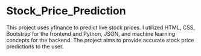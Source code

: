 # Stock_Price_Prediction
This project uses yfinance to predict live stock prices. I utilized HTML, CSS, Bootstrap for the frontend and Python, JSON, and machine learning concepts for the backend. The project aims to provide accurate stock price predictions to the user.
